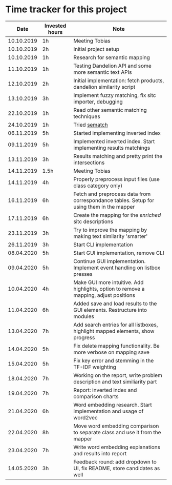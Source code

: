 # Time tracker for this project

|  Date       | Invested hours  | Note                           |
|---          |---              | ---                            |
| 10.10.2019  |  1h             | Meeting Tobias                 |
| 10.10.2019  |  2h             | Initial project setup          |
| 10.10.2019  |  1h             | Research for semantic mapping  |
| 11.10.2019  |  1h             | Testing Dandelion API and some more semantic text APIs  |
| 12.10.2019  |  2h             | Initial implementation: fetch products, dandelion similarity script  |
| 13.10.2019  |  3h             | Implement fuzzy matching, fix sitc importer, debugging  |
| 22.10.2019  |  1h             | Read other semantic matching techniques |
| 24.10.2019  |  1h             | Tried [sematch](http://gsi-upm.github.io/sematch/) |
| 06.11.2019  |  5h             | Started implementing inverted index |
| 09.11.2019  |  5h             | Implemented inverted index. Start implementing results matchings |
| 13.11.2019  |  3h             | Results matching and pretty print the intersections |
| 14.11.2019  |  1.5h           | Meeting Tobias |
| 14.11.2019  |  4h             | Properly preprocess input files (use class category only) |
| 16.11.2019  |  6h             | Fetch and preprocess data from correspondance tables. Setup for using them in the mapper |
| 17.11.2019  |  6h             | Create the mapping for the _enriched_ sitc descriptions |
| 23.11.2019  |  3h             | Try to improve the mapping by making text similarity 'smarter' |
| 26.11.2019  |  3h             | Start CLI implementation |
| 08.04.2020  |  5h             | Start GUI implementation, remove CLI |
| 09.04.2020  |  5h             | Continue GUI implementation. Implement event handling on listbox presses |
| 10.04.2020  |  4h             | Make GUI more intuitive. Add highlights, option to remove a mapping, adjust positions |
| 11.04.2020  |  6h             | Added save and load results to the GUI elements. Restructure into modules |
| 13.04.2020  |  7h             | Add search entries for all listboxes, highlight mapped elements, show progress |
| 14.04.2020  |  5h             | Fix delete mapping functionality. Be more verbose on mapping save  |
| 15.04.2020  |  5h             | Fix key error and stemming in the TF-IDF weighting  |
| 18.04.2020  |  7h             | Working on the report, write problem description and text similiarity part |
| 19.04.2020  |  7h             | Report: inverted index and comparison charts |
| 21.04.2020  |  6h             | Word embedding research. Start implementation and usage of word2vec |
| 22.04.2020  |  8h             | Move word embedding comparison to separate class and use it from the mapper |
| 23.04.2020  |  7h             | Write word embedding explanations and results into report |
| 14.05.2020  |  3h             | Feedback round: add dropdown to UI, fix README, store candidates as well |